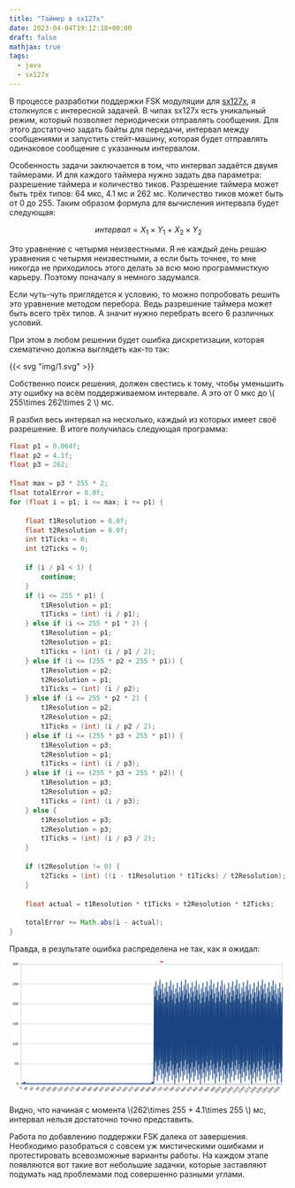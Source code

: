 ```yaml
---
title: "Таймер в sx127x"
date: 2023-04-04T19:12:18+00:00
draft: false
mathjax: true
tags:
  - java
  - sx127x
---
```


В процессе разработки поддержки FSK модуляции для [sx127x](https://github.com/dernasherbrezon/sx127x), я столкнулся с интересной задачей. В чипах sx127x есть уникальный режим, который позволяет периодически отправлять сообщения. Для этого достаточно задать байты для передачи, интервал между сообщениями и запустить стейт-машину, которая будет отправлять одинаковое сообщение с указанным интервалом.

Особенность задачи заключается в том, что интервал задаётся двумя таймерами. И для каждого таймера нужно задать два параметра: разрешение таймера и количество тиков. Разрешение таймера может быть трёх типов: 64 мкс, 4.1 мс и 262 мс. Количество тиков может быть от 0 до 255. Таким образом формула для вычисления интервала будет следующая:

$$
интервал = X_1\times Y_1 + X_2\times Y_2
$$

Это уравнение с четырмя неизвестными. Я не каждый день решаю уравнения с четырмя неизвестными, а если быть точнее, то мне никогда не приходилось этого делать за всю мою программисткую карьеру. Поэтому поначалу я немного задумался.

Если чуть-чуть приглядется к условию, то можно попробовать решить это уравнение методом перебора. Ведь разрешение таймера может быть всего трёх типов. А значит нужно перебрать всего 6 различных условий. 

При этом в любом решении будет ошибка дискретизации, которая схематично должна выглядеть как-то так:

{{< svg "img/1.svg" >}}

Собственно поиск решения, должен свестись к тому, чтобы уменьшить эту ошибку на всём поддерживаемом интервале. А это от 0 мкс до \\( 255\times 262\times 2 \\) мс.

Я разбил весь интервал на несколько, каждый из которых имеет своё разрешение. В итоге получилась следующая программа:

```java
float p1 = 0.064f;
float p2 = 4.1f;
float p3 = 262;

float max = p3 * 255 * 2;
float totalError = 0.0f;
for (float i = p1; i <= max; i += p1) {

	float t1Resolution = 0.0f;
	float t2Resolution = 0.0f;
	int t1Ticks = 0;
	int t2Ticks = 0;

	if (i / p1 < 1) {
		continue;
	}
	if (i <= 255 * p1) {
		t1Resolution = p1;
		t1Ticks = (int) (i / p1);
	} else if (i <= 255 * p1 * 2) {
		t1Resolution = p1;
		t2Resolution = p1;
		t1Ticks = (int) (i / p1 / 2);
	} else if (i <= (255 * p2 + 255 * p1)) {
		t1Resolution = p2;
		t2Resolution = p1;
		t1Ticks = (int) (i / p2);
	} else if (i <= 255 * p2 * 2) {
		t1Resolution = p2;
		t2Resolution = p2;
		t1Ticks = (int) (i / p2 / 2);
	} else if (i <= (255 * p3 + 255 * p1)) {
		t1Resolution = p3;
		t2Resolution = p1;
		t1Ticks = (int) (i / p3);
	} else if (i <= (255 * p3 + 255 * p2)) {
		t1Resolution = p3;
		t2Resolution = p2;
		t1Ticks = (int) (i / p3);
	} else {
		t1Resolution = p3;
		t2Resolution = p3;
		t1Ticks = (int) (i / p3 / 2);
	}

	if (t2Resolution != 0) {
		t2Ticks = (int) ((i - t1Resolution * t1Ticks) / t2Resolution);
	}

	float actual = t1Resolution * t1Ticks + t2Resolution * t2Ticks;

	totalError += Math.abs(i - actual);
}
```

Правда, в результате ошибка распределена не так, как я ожидал:

![](img/2.png)

Видно, что начиная с момента \\(262\times 255 + 4.1\times 255 \\) мс, интервал нельзя достаточно точно представить.

Работа по добавлению поддержки FSK далека от завершения. Необходимо разобраться с совсем уж мистическими ошибками и протестировать всевозможные варианты работы. На каждом этапе появляются вот такие вот небольшие задачки, которые заставляют подумать над проблемами под совершенно разными углами.